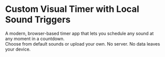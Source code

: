 # Custom Visual Timer with Local Sound Triggers

A modern, browser-based timer app that lets you schedule any sound at any moment in a countdown.  
Choose from default sounds or upload your own. No server. No data leaves your device.
